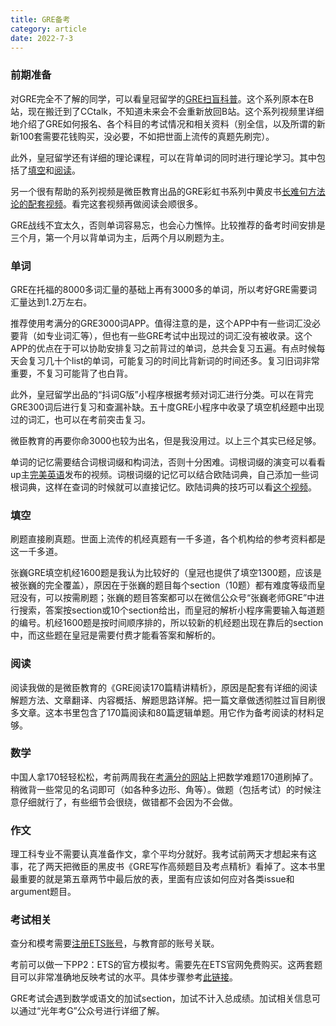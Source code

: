```yaml
---
title: GRE备考
category: article
date: 2022-7-3
---
```


### 前期准备

对GRE完全不了解的同学，可以看皇冠留学的[GRE扫盲科普](https://www.cctalk.com/m/program/1611893946692168)。这个系列原本在B站，现在搬迁到了CCtalk，不知道未来会不会重新放回B站。这个系列视频里详细地介绍了GRE如何报名、各个科目的考试情况和相关资料（别全信，以及所谓的新新100套需要花钱购买，没必要，不如把世面上流传的真题先刷完）。

此外，皇冠留学还有详细的理论课程，可以在背单词的同时进行理论学习。其中包括了[填空](https://www.cctalk.com/m/group/89375117)和[阅读](https://www.cctalk.com/m/group/89387200)。

另一个很有帮助的系列视频是微臣教育出品的GRE彩虹书系列中黄皮书[长难句方法论的配套视频](https://www.bilibili.com/video/BV1iC4y1H7AK)。看完这套视频再做阅读会顺很多。

GRE战线不宜太久，否则单词容易忘，也会心力憔悴。比较推荐的备考时间安排是三个月，第一个月以背单词为主，后两个月以刷题为主。



### 单词

GRE在托福的8000多词汇量的基础上再有3000多的单词，所以考好GRE需要词汇量达到1.2万左右。

推荐使用考满分的GRE3000词APP。值得注意的是，这个APP中有一些词汇没必要背（如专业词汇等），但也有一些GRE考试中出现过的词汇没有被收录。这个APP的优点在于可以协助安排复习之前背过的单词，总共会复习五遍。有点时候每天会复习几十个list的单词，可能复习的时间比背新词的时间还多。复习旧词非常重要，不复习可能背了也白背。

此外，皇冠留学出品的“抖词G版”小程序根据考频对词汇进行分类。可以在背完GRE300词后进行复习和查漏补缺。五十度GRE小程序中收录了填空机经题中出现过的词汇，也可以在考前突击复习。

微臣教育的再要你命3000也较为出名，但是我没用过。以上三个其实已经足够。

单词的记忆需要结合词根词缀和构词法，否则十分困难。词根词缀的演变可以看看up主[完美英语](https://space.bilibili.com/1823466601)发布的视频。词根词缀的记忆可以结合欧陆词典，自己添加一些词根词典，这样在查词的时候就可以直接记忆。欧陆词典的技巧可以看[这个视频](https://www.bilibili.com/video/BV1eY411w7bn)。



### 填空

刷题直接刷真题。世面上流传的机经真题有一千多道，各个机构给的参考资料都是这一千多道。

张巍GRE填空机经1600题是我认为比较好的（皇冠也提供了填空1300题，应该是被张巍的完全覆盖），原因在于张巍的题目每个section（10题）都有难度等级而皇冠没有，可以按需刷题；张巍的题目答案都可以在微信公众号“张巍老师GRE”中进行搜索，答案按section或10个section给出，而皇冠的解析小程序需要输入每道题的编号。机经1600题是按时间顺序排的，所以较新的机经题出现在靠后的section中，而这些题在皇冠是需要付费才能看答案和解析的。



### 阅读

阅读我做的是微臣教育的《GRE阅读170篇精讲精析》，原因是配套有详细的阅读解题方法、文章翻译、内容概括、解题思路详解。把一篇文章做透彻胜过盲目刷很多文章。这本书里包含了170篇阅读和80篇逻辑单题。用它作为备考阅读的材料足够。



### 数学

中国人拿170轻轻松松，考前两周我在[考满分的网站](https://gre.kmf.com)上把数学难题170道刷掉了。稍微背一些常见的名词即可（如各种多边形、角等）。做题（包括考试）的时候注意仔细就行了，有些细节会很绕，做错都不会因为不会做。



### 作文

理工科专业不需要认真准备作文，拿个平均分就好。我考试前两天才想起来有这事，花了两天把微臣的黑皮书《GRE写作高频题目及考点精析》看掉了。这本书里最重要的就是第五章两节中最后放的表，里面有应该如何应对各类issue和argument题目。



### 考试相关

查分和模考需要[注册ETS账号](https://zhuanlan.zhihu.com/p/54017217)，与教育部的账号关联。

考前可以做一下PP2：ETS的官方模拟考。需要先在ETS官网免费购买。这两套题目可以非常准确地反映考试的水平。具体步骤参考[此链接](https://www.zhihu.com/question/20858931/answer/2359295138)。

GRE考试会遇到数学或语文的加试section，加试不计入总成绩。加试相关信息可以通过“光年考G”公众号进行详细了解。
